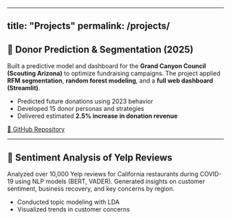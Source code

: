 
---
title: "Projects"
permalink: /projects/
---

## 🔹 Donor Prediction & Segmentation (2025)

Built a predictive model and dashboard for the **Grand Canyon Council (Scouting Arizona)** to optimize fundraising campaigns. The project applied **RFM segmentation**, **random forest modeling**, and a **full web dashboard (Streamlit)**.

- Predicted future donations using 2023 behavior
- Developed 15 donor personas and strategies
- Delivered estimated **2.5% increase in donation revenue**

[🔗 GitHub Repository](https://github.com/shenzihhan/gcc-donor-prediction)

---

## 🔹 Sentiment Analysis of Yelp Reviews

Analyzed over 10,000 Yelp reviews for California restaurants during COVID-19 using NLP models (BERT, VADER). Generated insights on customer sentiment, business recovery, and key concerns by region.

- Conducted topic modeling with LDA
- Visualized trends in customer concerns

